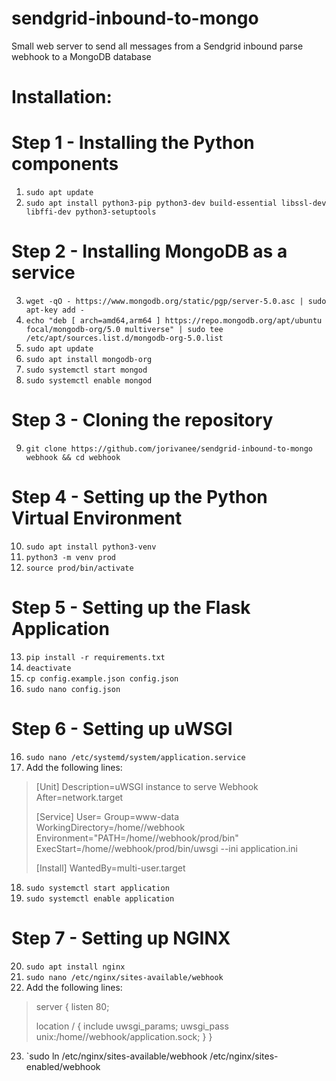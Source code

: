# sendgrid-inbound-to-mongo
Small web server to send all messages from a Sendgrid inbound parse webhook to a MongoDB database


# Installation:

# Step 1 - Installing the Python components
1. `sudo apt update`
2. `sudo apt install python3-pip python3-dev build-essential libssl-dev libffi-dev python3-setuptools`
   
# Step 2 - Installing MongoDB as a service
3. `wget -qO - https://www.mongodb.org/static/pgp/server-5.0.asc | sudo apt-key add -`
4. `echo "deb [ arch=amd64,arm64 ] https://repo.mongodb.org/apt/ubuntu focal/mongodb-org/5.0 multiverse" | sudo tee /etc/apt/sources.list.d/mongodb-org-5.0.list`
5. `sudo apt update`
6. `sudo apt install mongodb-org`
7. `sudo systemctl start mongod`
8. `sudo systemctl enable mongod`
# Step 3 - Cloning the repository
9. `git clone https://github.com/jorivanee/sendgrid-inbound-to-mongo webhook && cd webhook`

# Step 4 - Setting up the Python Virtual Environment
10. `sudo apt install python3-venv`
11. `python3 -m venv prod`
12. `source prod/bin/activate`

# Step 5 - Setting up the Flask Application
13. `pip install -r requirements.txt`
14. `deactivate`
15. `cp config.example.json config.json`
16. `sudo nano config.json`

# Step 6 - Setting up uWSGI
16. `sudo nano /etc/systemd/system/application.service`
17. Add the following lines:
>[Unit]
>Description=uWSGI instance to serve Webhook
>After=network.target
>
>[Service]
>User=<your username>
>Group=www-data
>WorkingDirectory=/home/<your username>/webhook
>Environment="PATH=/home/<your username>/webhook/prod/bin"
>ExecStart=/home/<your username>/webhook/prod/bin/uwsgi --ini application.ini
>
>[Install]
>WantedBy=multi-user.target
18. `sudo systemctl start application`
19. `sudo systemctl enable application`

# Step 7 - Setting up NGINX
20. `sudo apt install nginx`
21. `sudo nano /etc/nginx/sites-available/webhook`
22. Add the following lines:
>server {
>    listen 80;
>
>    location / {
>        include uwsgi_params;
>        uwsgi_pass unix:/home/<your username>/webhook/application.sock;
>    }
>}
23. `sudo ln /etc/nginx/sites-available/webhook /etc/nginx/sites-enabled/webhook